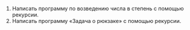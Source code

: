 1. Написать программу по возведению числа в степень с помощью рекурсии.
2. Написать программу «Задача о рюкзаке» с помощью рекурсии.